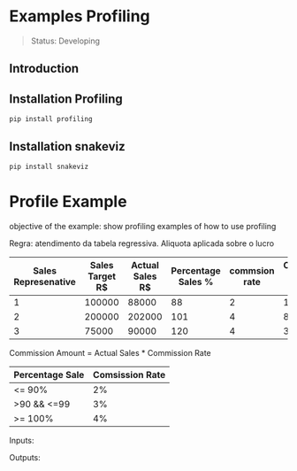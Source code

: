 <h1>Examples Profiling</h1>

> Status: Developing

## Introduction 

## Installation Profiling
```
pip install profiling
```

## Installation snakeviz 
```
pip install snakeviz
```

# Profile Example

objective of the example: show profiling examples of how to use profiling



Regra: atendimento da tabela regressiva. Aliquota aplicada sobre o lucro

| Sales Represenative| Sales Target R$ |Actual Sales R$ | Percentage Sales % | commsion rate | Comssion Amount R$ |
|--------------------|-----------------|----------------|--------------------|---------------|-----------------|
| 1                  | 100000          | 88000          | 88                 |     2         | 1760            |
| 2                  | 200000          | 202000         | 101                |     4         | 8080            |
| 3                  | 75000           | 90000          | 120                |     4         | 3600            |

Commission Amount = Actual Sales * Commission Rate

| Percentage Sale | Comsission Rate |
|-----------------|-----------------|
| <= 90%          | 2%              |
| >90 && <=99     | 3%              |
| >= 100%         | 4%              |

Inputs:

    
Outputs:

   
